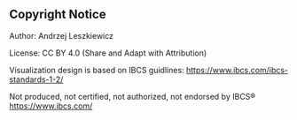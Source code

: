 ## Copyright Notice

Author: Andrzej Leszkiewicz

License: CC BY 4.0 (Share and Adapt with Attribution)

Visualization design is based on IBCS guidlines: https://www.ibcs.com/ibcs-standards-1-2/

Not produced, not certified, not authorized, not endorsed by IBCS® https://www.ibcs.com/
